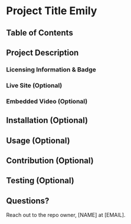 
  # Project Title Emily
  ## Table of Contents
  ## Project Description
  ### Licensing Information & Badge
  ### Live Site (Optional)
  ### Embedded Video (Optional)
  ## Installation (Optional)
  ## Usage (Optional)
  ## Contribution (Optional)
  ## Testing (Optional)
  ## Questions?
  Reach out to the repo owner, [NAME] at [EMAIL].
  